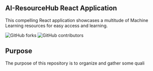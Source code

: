 ## AI-ResourceHub React Application

This compelling React application showcases a multitude of Machine Learning resources for easy access and learning.

![GitHub forks](https://img.shields.io/github/forks/syscallme/AI-ResourceHub-react?style=social)
![GitHub contributors](https://img.shields.io/github/contributors/syscallme/AI-ResourceHub-react?style=plastic)

## Purpose

The purpose of this repository is to organize and gather some quali
